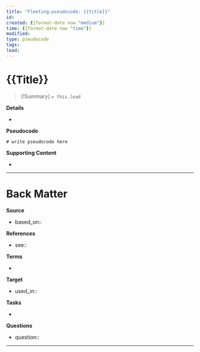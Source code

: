 ```yaml
---
title: "Fleeting-pseudocode: {{title}}"
id:
created: {{format-date now "medium"}}
time: {{format-date now "time"}}
modified:
type: pseudocode
tags:
lead:
---
```


# {{Title}}
<!--  Clear and descriptive title -->
> [!Summary]
> `= this.lead`

**Details**
<!-- Main content in body of my note  -->
- 


**Pseudocode**
<!-- Supporting content in tail of my note  -->
```
# write pseudocode here
```

**Supporting Content**
<!-- Supporting content in tail of my note  -->
- 



---
# Back Matter

**Source**
<!-- Always keep a link to the source- --> 
- based_on::

**References**
<!-- Links to pages not referenced in the content. -->
- see:: 

**Terms**
<!-- Links to definition pages. -->
- 

**Target**
<!-- Link to project note or externaly published content. -->
- used_in::

**Tasks**
<!-- What remains to be done with this note? --> 
- 

**Questions**
<!-- What remains for you to consider? --> 
- question::

---

